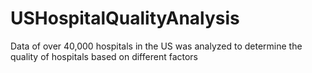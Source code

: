 # USHospitalQualityAnalysis
Data of over 40,000 hospitals in the US was analyzed to determine the quality of hospitals based on different factors
